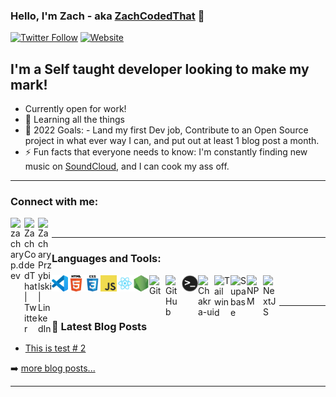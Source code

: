 ### Hello, I'm Zach - aka [ZachCodedThat][website] 👋

[![Twitter Follow](https://img.shields.io/twitter/follow/TweetZachBack?style=social)](https://twitter.com/TweetZachBack)
[![Website](https://img.shields.io/website?label=zacharyp.dev&url=https%3A%2F%2Fwww.zacharyp.dev%2F)](https://www.zacharyp.dev/)

## I'm a Self taught developer looking to make my mark!

- Currently open for work!
- 🌱 Learning all the things
- 🥅 2022 Goals: - Land my first Dev job, Contribute to an Open Source project in what ever way I can, and put out at least 1 blog post a month.
- ⚡ Fun facts that everyone needs to know: I'm constantly finding new music on [SoundCloud](https://soundcloud.com/zach-przybilski), and I can cook my ass off.

---

### Connect with me:

[<img align="left" alt="zacharyp.dev" width="22px"  src="https://api.iconify.design/mdi/web.svg" />][websitecontact]

[<img align="left" alt="ZachCodedThat | Twitter" width="22px" src="https://api.iconify.design/logos/twitter.svg" />][twitter]
[<img align="left" alt="Zachary Przybilski | LinkedIn" width="22px" src="https://api.iconify.design/logos/linkedin-icon.svg" />][linkedin]

<br />

---

### Languages and Tools:

<img align="left" alt="Visual Studio Code" width="26px" src="https://raw.githubusercontent.com/github/explore/80688e429a7d4ef2fca1e82350fe8e3517d3494d/topics/visual-studio-code/visual-studio-code.png" title="VScode"/>
<img align="left" alt="HTML5" width="26px" src="https://raw.githubusercontent.com/github/explore/80688e429a7d4ef2fca1e82350fe8e3517d3494d/topics/html/html.png" title="HTML5" />
<img align="left" alt="CSS3" width="26px" src="https://raw.githubusercontent.com/github/explore/80688e429a7d4ef2fca1e82350fe8e3517d3494d/topics/css/css.png" title="CSS3" />

<img align="left" alt="JavaScript" width="26px" src="https://raw.githubusercontent.com/github/explore/80688e429a7d4ef2fca1e82350fe8e3517d3494d/topics/javascript/javascript.png" title="Javascript" />
<img align="left" alt="React" width="26px" src="https://raw.githubusercontent.com/github/explore/80688e429a7d4ef2fca1e82350fe8e3517d3494d/topics/react/react.png" title="React" />

<img align="left" alt="Node.js" width="26px" src="https://raw.githubusercontent.com/github/explore/80688e429a7d4ef2fca1e82350fe8e3517d3494d/topics/nodejs/nodejs.png" title="Node.JS" />

<img align="left" alt="Git" width="26px" src="https://api.iconify.design/bi/git.svg?color=white" title="Git" />
<img align="left" alt="GitHub" width="26px" src="https://api.iconify.design/akar-icons/github-fill.svg?color=white" title="Github" />
<img align="left" alt="Terminal" width="26px" src="https://raw.githubusercontent.com/github/explore/80688e429a7d4ef2fca1e82350fe8e3517d3494d/topics/terminal/terminal.png" title="Terminal" />
<img align="left" alt="Chakra-ui" width="26px" src="https://api.iconify.design/simple-icons/chakraui.svg?color=white" title="Chakra-UI" />
<img align="left" alt="Tailwind" width="26px" src="https://api.iconify.design/logos/tailwindcss-icon.svg" title="Tailwind" />
<img align="left" alt="Supabase" width="26px" src="https://api.iconify.design/simple-icons/supabase.svg?color=white" title="Supabase" />
<img align="left" alt="NPM" width="26px" src="https://api.iconify.design/logos/npm-icon.svg" title="NPM" />
<img align="left" alt="NextJS" width="26px" src="https://api.iconify.design/akar-icons/nextjs-fill.svg?color=white" title="Next.JS" />

<br />
<br />

---

### 📕 Latest Blog Posts

<!-- BLOG-POST-LIST:START -->

- [This is test # 2](https://dev.to/zacharyp/this-is-test-2-404)
<!-- BLOG-POST-LIST:END -->

➡️ [more blog posts...](https://dev.to/zacharyp)

---

[website]: https://zacharyp.dev
[websitecontact]: https://www.zacharyp.dev/contact
[twitter]: https://twitter.com/TweetZachBack
[linkedin]: https://www.linkedin.com/in/zachary-przybilski/
